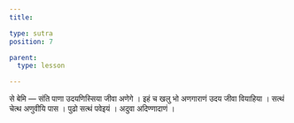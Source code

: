 ```yaml
---
title: 

type: sutra
position: 7

parent:
  type: lesson

---
```


से बेमि — संति पाणा उदयणिस्सिया जीवा अणेगे । इहं च खलु भो अणगाराणं उदय जीवा वियाहिया । सत्थं चेत्थ अणुवीयि पास । पुढो सत्थं पवेइयं ।  अदुवा अदिण्णादाणं । 